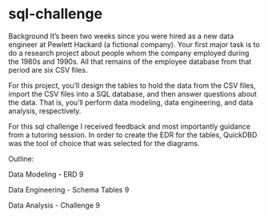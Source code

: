 # sql-challenge 

Background
It’s been two weeks since you were hired as a new data engineer at Pewlett Hackard (a fictional company). Your first major task is to do a research project about people whom the company employed during the 1980s and 1990s. All that remains of the employee database from that period are six CSV files.

For this project, you’ll design the tables to hold the data from the CSV files, import the CSV files into a SQL database, and then answer questions about the data. That is, you’ll perform data modeling, data engineering, and data analysis, respectively.



For this sql challenge I received feedback and most importantly guidance from a tutoring session. In order to create the EDR for the tables, QuickDBD was the tool of choice that was selected for the diagrams.

Outline:

Data Modeling - ERD 9

Data Engineering - Schema Tables 9 

Data Analysis - Challenge 9 
